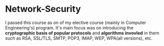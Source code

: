 # Network-Security

I passed this course as on of my elective course (mainly in Computer Engineering's) program. It's main focus was on introducing the **cryptographic basis of popular protocols** and **algorithms invovled** in them such as RSA, SSL/TLS, SMTP, POP3, IMAP, WEP, WPA(all versions), etc.
